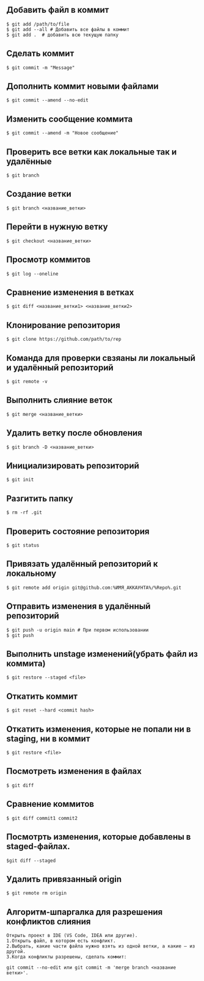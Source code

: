 ## **Добавить файл в коммит**

``` 
$ git add /path/to/file
$ git add --all # Добавить все файлы в коммит
$ git add .  # добавить всю текущую папку
```

## Сделать коммит

```
$ git commit -m "Message"
```

## Дополнить коммит новыми файлами

```
$ git commit --amend --no-edit
```

## Изменить сообщение коммита

```
$ git commit --amend -m "Новое сообщение"
```

## Проверить все ветки как локальные так и удалённые

```
$ git branch
```

## Создание ветки

```
$ git branch <название_ветки>
```

## Перейти в нужную ветку

```
$ git checkout <название_ветки>
```

## Просмотр коммитов

``` 
$ git log --oneline
```

## Сравнение изменения в ветках

```
$ git diff <название_ветки1> <название_ветки2>
```
## Клонирование репозитория

```
$ git clone https://github.com/path/to/rep  
```

## Команда для проверки свзяаны ли локальный и удалённый репозиторий

``` 
$ git remote -v
```

## Выполнить слияние веток

```
$ git merge <название_ветки>
```
## Удалить ветку после обновления

```
$ git branch -D <название_ветки>
```

## Инициализировать репозиторий

```
$ git init
```

## Разгитить папку

```
$ rm -rf .git
```

## Проверить состояние репозитория

```
$ git status
```

## Привязать удалённый репозиторий к локальному

```
$ git remote add origin git@github.com:%ИМЯ_АККАУНТА%/%Repo%.git 
```

## Отправить изменения в удалённый репозиторий

```
$ git push -u origin main # При первом использовании
$ git push
```

## Выполнить unstage изменений(убрать файл из коммита)

```
$ git restore --staged <file>
```

## Откатить коммит

```
$ git reset --hard <commit hash>
```

## Откатить изменения, которые не попали ни в staging, ни в коммит

```
$ git restore <file>
```

## Посмотреть изменения в файлах

```
$ git diff
```

## Сравнение коммитов

```
$ git diff commit1 commit2
```
## Посмотрть изменения, которые добавлены в staged-файлах.

```
$git diff --staged
```

## Удалить привязанный origin

```
$ git remote rm origin
```
## Алгоритм-шпаргалка для разрешения конфликтов слияния

```
Открыть проект в IDE (VS Code, IDEA или другие).  
1.Открыть файл, в котором есть конфликт.  
2.Выбрать, какие части файла нужно взять из одной ветки, а какие — из другой.
3.Когда конфликты разрешены, сделать коммит:
```
```
git commit --no-edit или git commit -m 'merge branch <название ветки>'.
```
